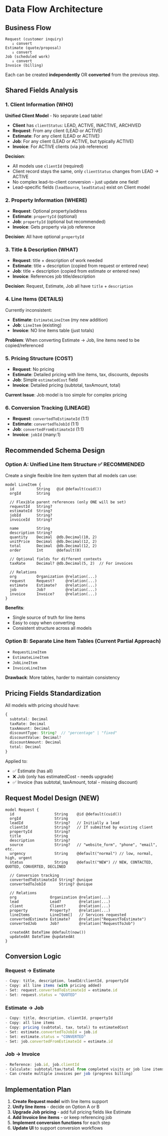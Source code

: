 # Data Flow Architecture

## Business Flow

```
Request (customer inquiry) 
   ↓ convert
Estimate (quote/proposal)
   ↓ convert
Job (scheduled work)
   ↓ convert
Invoice (billing)
```

Each can be created **independently** OR **converted** from the previous step.

## Shared Fields Analysis

### 1. **Client Information** (WHO)
**Unified Client Model** - No separate Lead table!

- **Client** has `clientStatus`: LEAD, ACTIVE, INACTIVE, ARCHIVED
- **Request**: From any client (LEAD or ACTIVE)
- **Estimate**: For any client (LEAD or ACTIVE)
- **Job**: For any client (LEAD or ACTIVE, but typically ACTIVE)
- **Invoice**: For ACTIVE clients (via job reference)

**Decision**: 
- All models use `clientId` (required)
- Client record stays the same, only `clientStatus` changes from LEAD → ACTIVE
- No complex lead-to-client conversion - just update one field!
- Lead-specific fields (`leadSource`, `leadStatus`) exist on Client model

### 2. **Property Information** (WHERE)
- **Request**: Optional property/address
- **Estimate**: `propertyId` (optional)
- **Job**: `propertyId` (optional but recommended)
- **Invoice**: Gets property via job reference

**Decision**: All have optional `propertyId`

### 3. **Title & Description** (WHAT)
- **Request**: title + description of work needed
- **Estimate**: title + description (copied from request or entered new)
- **Job**: title + description (copied from estimate or entered new)
- **Invoice**: References job title/description

**Decision**: Request, Estimate, Job all have `title` + `description`

### 4. **Line Items** (DETAILS)
Currently inconsistent:
- **Estimate**: `EstimateLineItem` (my new addition)
- **Job**: `LineItem` (existing)
- **Invoice**: NO line items table (just totals)

**Problem**: When converting Estimate → Job, line items need to be copied/referenced

### 5. **Pricing Structure** (COST)
- **Request**: No pricing
- **Estimate**: Detailed pricing with line items, tax, discounts, deposits
- **Job**: Simple `estimatedCost` field
- **Invoice**: Detailed pricing (subtotal, taxAmount, total)

**Current Issue**: Job model is too simple for complex pricing

### 6. **Conversion Tracking** (LINEAGE)
- **Request**: `convertedToEstimateId` (1:1)
- **Estimate**: `convertedToJobId` (1:1)
- **Job**: `convertedFromEstimateId` (1:1)
- **Invoice**: `jobId` (many:1)

## Recommended Schema Design

### Option A: Unified Line Item Structure ✅ RECOMMENDED
Create a single flexible line item system that all models can use:

```prisma
model LineItem {
  id          String   @id @default(cuid())
  orgId       String
  
  // Flexible parent references (only ONE will be set)
  requestId   String?
  estimateId  String?
  jobId       String?
  invoiceId   String?
  
  name        String
  description String?
  quantity    Decimal  @db.Decimal(10, 2)
  unitPrice   Decimal  @db.Decimal(12, 2)
  total       Decimal  @db.Decimal(12, 2)
  order       Int      @default(0)
  
  // Optional fields for different contexts
  taxRate     Decimal? @db.Decimal(5, 2)  // For invoices
  
  // Relations
  org         Organization @relation(...)
  request     Request?     @relation(...)
  estimate    Estimate?    @relation(...)
  job         Job?         @relation(...)
  invoice     Invoice?     @relation(...)
}
```

**Benefits**:
- Single source of truth for line items
- Easy to copy when converting
- Consistent structure across all models

### Option B: Separate Line Item Tables (Current Partial Approach)
- `RequestLineItem`
- `EstimateLineItem`
- `JobLineItem`
- `InvoiceLineItem`

**Drawback**: More tables, harder to maintain consistency

## Pricing Fields Standardization

All models with pricing should have:
```typescript
{
  subtotal: Decimal
  taxRate: Decimal
  taxAmount: Decimal
  discountType: String?  // "percentage" | "fixed"
  discountValue: Decimal?
  discountAmount: Decimal
  total: Decimal
}
```

Applied to:
- ✅ Estimate (has all)
- ❌ Job (only has estimatedCost - needs upgrade)
- ✅ Invoice (has subtotal, taxAmount, total - missing discount)

## Request Model Design (NEW)

```prisma
model Request {
  id                  String    @id @default(cuid())
  orgId               String
  leadId              String?   // Initially a lead
  clientId            String?   // If submitted by existing client
  propertyId          String?
  title               String
  description         String?
  source              String?   // "website_form", "phone", "email", etc.
  urgency             String    @default("normal") // low, normal, high, urgent
  status              String    @default("NEW") // NEW, CONTACTED, QUOTED, CONVERTED, DECLINED
  
  // Conversion tracking
  convertedToEstimateId String? @unique
  convertedToJobId      String? @unique
  
  // Relations
  org               Organization @relation(...)
  lead              Lead?        @relation(...)
  client            Client?      @relation(...)
  property          Property?    @relation(...)
  lineItems         LineItem[]   // Services requested
  convertedEstimate Estimate?    @relation("RequestToEstimate")
  convertedJob      Job?         @relation("RequestToJob")
  
  createdAt DateTime @default(now())
  updatedAt DateTime @updatedAt
}
```

## Conversion Logic

### Request → Estimate
```typescript
- Copy: title, description, leadId/clientId, propertyId
- Copy: all line items (with pricing added)
- Set: request.convertedToEstimateId = estimate.id
- Set: request.status = "QUOTED"
```

### Estimate → Job
```typescript
- Copy: title, description, clientId, propertyId
- Copy: all line items
- Copy: pricing (subtotal, tax, total) to estimatedCost
- Set: estimate.convertedToJobId = job.id
- Set: estimate.status = "CONVERTED"
- Set: job.convertedFromEstimateId = estimate.id
```

### Job → Invoice
```typescript
- Reference: job.id, job.clientId
- Calculate: subtotal/tax/total from completed visits or job line items
- Can create multiple invoices per job (progress billing)
```

## Implementation Plan

1. **Create Request model** with line items support
2. **Unify line items** - decide on Option A or B
3. **Upgrade Job pricing** - add full pricing fields like Estimate
4. **Add Invoice line items** - or keep referencing job
5. **Implement conversion functions** for each step
6. **Update UI** to support conversion workflows

